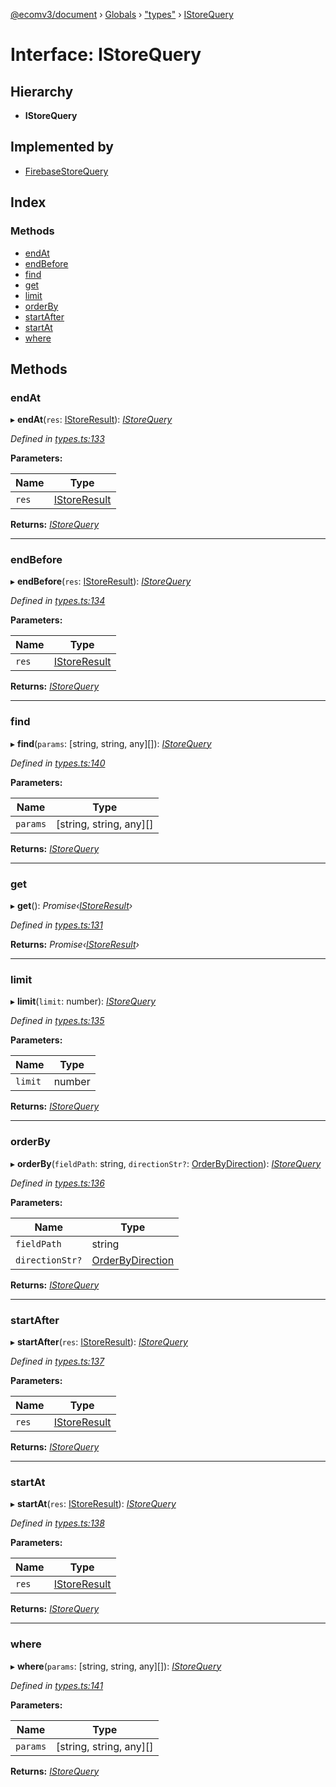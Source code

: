 [@ecomv3/document](../README.md) › [Globals](../globals.md) › ["types"](../modules/_types_.md) › [IStoreQuery](_types_.istorequery.md)

# Interface: IStoreQuery

## Hierarchy

* **IStoreQuery**

## Implemented by

* [FirebaseStoreQuery](../classes/_storers_firebase_.firebasestorequery.md)

## Index

### Methods

* [endAt](_types_.istorequery.md#endat)
* [endBefore](_types_.istorequery.md#endbefore)
* [find](_types_.istorequery.md#find)
* [get](_types_.istorequery.md#get)
* [limit](_types_.istorequery.md#limit)
* [orderBy](_types_.istorequery.md#orderby)
* [startAfter](_types_.istorequery.md#startafter)
* [startAt](_types_.istorequery.md#startat)
* [where](_types_.istorequery.md#where)

## Methods

###  endAt

▸ **endAt**(`res`: [IStoreResult](_types_.istoreresult.md)): *[IStoreQuery](_types_.istorequery.md)*

*Defined in [types.ts:133](https://github.com/davidtai/ecom3/blob/bf442b9/packages/document/src/types.ts#L133)*

**Parameters:**

Name | Type |
------ | ------ |
`res` | [IStoreResult](_types_.istoreresult.md) |

**Returns:** *[IStoreQuery](_types_.istorequery.md)*

___

###  endBefore

▸ **endBefore**(`res`: [IStoreResult](_types_.istoreresult.md)): *[IStoreQuery](_types_.istorequery.md)*

*Defined in [types.ts:134](https://github.com/davidtai/ecom3/blob/bf442b9/packages/document/src/types.ts#L134)*

**Parameters:**

Name | Type |
------ | ------ |
`res` | [IStoreResult](_types_.istoreresult.md) |

**Returns:** *[IStoreQuery](_types_.istorequery.md)*

___

###  find

▸ **find**(`params`: [string, string, any][]): *[IStoreQuery](_types_.istorequery.md)*

*Defined in [types.ts:140](https://github.com/davidtai/ecom3/blob/bf442b9/packages/document/src/types.ts#L140)*

**Parameters:**

Name | Type |
------ | ------ |
`params` | [string, string, any][] |

**Returns:** *[IStoreQuery](_types_.istorequery.md)*

___

###  get

▸ **get**(): *Promise‹[IStoreResult](_types_.istoreresult.md)›*

*Defined in [types.ts:131](https://github.com/davidtai/ecom3/blob/bf442b9/packages/document/src/types.ts#L131)*

**Returns:** *Promise‹[IStoreResult](_types_.istoreresult.md)›*

___

###  limit

▸ **limit**(`limit`: number): *[IStoreQuery](_types_.istorequery.md)*

*Defined in [types.ts:135](https://github.com/davidtai/ecom3/blob/bf442b9/packages/document/src/types.ts#L135)*

**Parameters:**

Name | Type |
------ | ------ |
`limit` | number |

**Returns:** *[IStoreQuery](_types_.istorequery.md)*

___

###  orderBy

▸ **orderBy**(`fieldPath`: string, `directionStr?`: [OrderByDirection](../modules/_types_.md#orderbydirection)): *[IStoreQuery](_types_.istorequery.md)*

*Defined in [types.ts:136](https://github.com/davidtai/ecom3/blob/bf442b9/packages/document/src/types.ts#L136)*

**Parameters:**

Name | Type |
------ | ------ |
`fieldPath` | string |
`directionStr?` | [OrderByDirection](../modules/_types_.md#orderbydirection) |

**Returns:** *[IStoreQuery](_types_.istorequery.md)*

___

###  startAfter

▸ **startAfter**(`res`: [IStoreResult](_types_.istoreresult.md)): *[IStoreQuery](_types_.istorequery.md)*

*Defined in [types.ts:137](https://github.com/davidtai/ecom3/blob/bf442b9/packages/document/src/types.ts#L137)*

**Parameters:**

Name | Type |
------ | ------ |
`res` | [IStoreResult](_types_.istoreresult.md) |

**Returns:** *[IStoreQuery](_types_.istorequery.md)*

___

###  startAt

▸ **startAt**(`res`: [IStoreResult](_types_.istoreresult.md)): *[IStoreQuery](_types_.istorequery.md)*

*Defined in [types.ts:138](https://github.com/davidtai/ecom3/blob/bf442b9/packages/document/src/types.ts#L138)*

**Parameters:**

Name | Type |
------ | ------ |
`res` | [IStoreResult](_types_.istoreresult.md) |

**Returns:** *[IStoreQuery](_types_.istorequery.md)*

___

###  where

▸ **where**(`params`: [string, string, any][]): *[IStoreQuery](_types_.istorequery.md)*

*Defined in [types.ts:141](https://github.com/davidtai/ecom3/blob/bf442b9/packages/document/src/types.ts#L141)*

**Parameters:**

Name | Type |
------ | ------ |
`params` | [string, string, any][] |

**Returns:** *[IStoreQuery](_types_.istorequery.md)*
